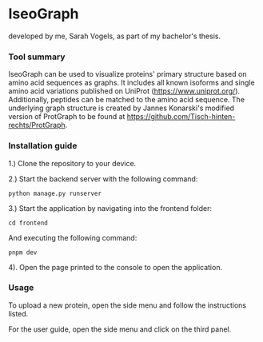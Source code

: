 # IseoGraph

developed by me, Sarah Vogels, as part of my bachelor's thesis.

### Tool summary

IseoGraph can be used to visualize proteins' primary structure based on amino acid sequences as graphs. It includes all
known isoforms and single amino acid variations published on UniProt (https://www.uniprot.org/).
Additionally, peptides can be matched to the amino acid sequence.
The underlying graph structure is created by Jannes Konarski's modified version of ProtGraph to be found
at https://github.com/Tisch-hinten-rechts/ProtGraph.

### Installation guide

1.) Clone the repository to your device.

2.) Start the backend server with the following command:

```
python manage.py runserver
```

3.) Start the application by navigating into the frontend folder:

```
cd frontend
```

And executing the following command:

```
pnpm dev
```

4). Open the page printed to the console to open the application.

### Usage

To upload a new protein, open the side menu and follow the instructions listed.

For the user guide, open the side menu and click on the third panel.